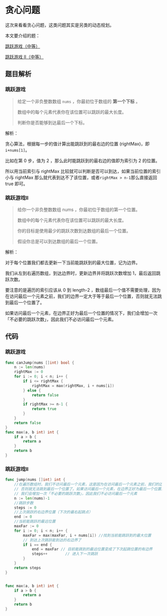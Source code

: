 # 贪心问题

这次来看看贪心问题，这类问题其实是另类的动态规划。

本文要介绍的题：

[跳跃游戏（中等）](https://leetcode-cn.com/problems/jump-game/)

[跳跃游戏 II（中等）](https://leetcode-cn.com/problems/jump-game-ii/)

## 题目解析

### 跳跃游戏

> 给定一个非负整数数组 `nums` ，你最初位于数组的 **第一个下标** 。
>
> 数组中的每个元素代表你在该位置可以跳跃的最大长度。
>
> 判断你是否能够到达最后一个下标。

解析：

贪心算法，根据每一步的值计算出能跳跃到的最右边的位置 (rightMax)，即 `i+nums[1]`。

比如在第 0 步，值为 2 ，那么此时能跳跃到的最右边的值即为索引为 2 的位置。

所以用当前索引与 rightMax 比较就可以判断是否可以到达，如果当前位置的索引小与 rightMax 那么就代表到达不了该位置，或者`rightMax > n-1`那么直接返回 true 即可。

### 跳跃游戏II

> 给你一个非负整数数组 nums ，你最初位于数组的第一个位置。
>
> 数组中的每个元素代表你在该位置可以跳跃的最大长度。
>
> 你的目标是使用最少的跳跃次数到达数组的最后一个位置。
>
> 假设你总是可以到达数组的最后一个位置。

解析：

对于每个位置我们都去更新一下当前能跳跃到的最大位置，记为边界。

我们从左到右遍历数组，到达边界时，更新边界并将跳跃次数增加 1，最后返回跳跃次数。

要注意的是遍历的索引应该从 0 到 length-2 ，数组最后一个值不需要处理，因为在访问最后一个元素之前，我们的边界一定大于等于最后一个位置，否则就无法跳到最后一个位置了。

如果访问最后一个元素，在边界正好为最后一个位置的情况下，我们会增加一次「不必要的跳跃次数」，因此我们不必访问最后一个元素。

## 代码

### 跳跃游戏

```go
func canJump(nums []int) bool {
    n := len(nums)
    rightMax := 0
    for i := 0; i < n; i++ {
        if i <= rightMax {
            rightMax = max(rightMax, i + nums[i])
        } else {
            return false
        }
        if rightMax >= n-1 {
            return true
        }
    }
    return false
}
func max(a, b int) int {
    if a > b {
        return a
    }
    return b
}
```

### 跳跃游戏II

```go
func jump(nums []int) int {
    //在遍历数组时，我们不访问最后一个元素，这是因为在访问最后一个元素之前，我们的边界一定大于等于最后一个位置，
    // 否则就无法跳到最后一个位置了。如果访问最后一个元素，在边界正好为最后一个位置的情况下，
    // 我们会增加一次「不必要的跳跃次数」，因此我们不必访问最后一个元素
    n := len(nums)-1
    //跳跃步数
    steps := 0
    //上次跳跃的右边界位置（下次的最右起跳点）
    end := 0
    //当前能跳跃的最远位置
    maxFar := 0
    for i := 0; i < n; i++ {
        maxFar = max(maxFar, i + nums[i]) //找到当前能跳跃到的最大位置
        // 到达上次跳跃能到达的右边界了
        if i == end {
            end = maxFar // 目前能跳到的最远位置变成了下次起跳位置的有边界
            steps++        // 进入下一次跳跃
        }
    }
    return steps
}


func max(a, b int) int {
    if a > b {
        return a
    }
    return b
}
```

